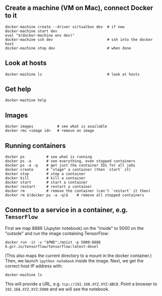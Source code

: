 
## Create a machine (VM on Mac), connect Docker to it

    docker-machine create --driver virtualbox dev  # if new
    docker-machine start dev
    eval "$(docker-machine env dev)"
    docker-machine ssh dev                         # ssh into the docker host
    docker-machine stop dev                        # when done

## Look at hosts

    docker-machine ls                              # look at hosts

## Get help

    docker-machine help

## Images

    docker images           # see what is available
    docker rmi <image id>   # remove an image

## Running containers

    docker ps          # see what is running
    docker ps -a       # see everything, even stopped containers
    docker ps -a -q    # get just the container IDs for all jobs
    docker create      # "stage" a container (then `start` it)
    docker stop        # stop a container
    docker kill        # kill a container
    docker start       # start a container
    docker restart     # restart a container
    docker rm          # remove the container (can't `restart` it then)
    docker rm $(docker ps -a -q)$    # remove all stopped containers

## Connect to a service in a container, e.g. `TensorFlow`

First we map 8888 (Jupyter notebook) on the "inside" to 5000 on the "outside"
and run the image containing TensorFlow:

    docker run -it -v "$PWD":/mnist -p 5000:8888 b.gcr.io/tensorflow/tensorflow:latest-devel

(This also maps the current directory to a mount in the docker container.)
Then, we launch `ipython notebook` inside the image. Next, we get the correct
host IP address with:

    docker-machine ls

This will provide a URL, e.g. `tcp://192.168.XYZ.XYZ:ABCD`. Point a browser to
`192.168.XYZ.XYZ:5000` and we will see the notebook.
